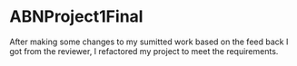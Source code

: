 # ABNProject1Final
After making some changes to my sumitted work based on the feed back I got from the reviewer, I refactored my project to meet the requirements. 
